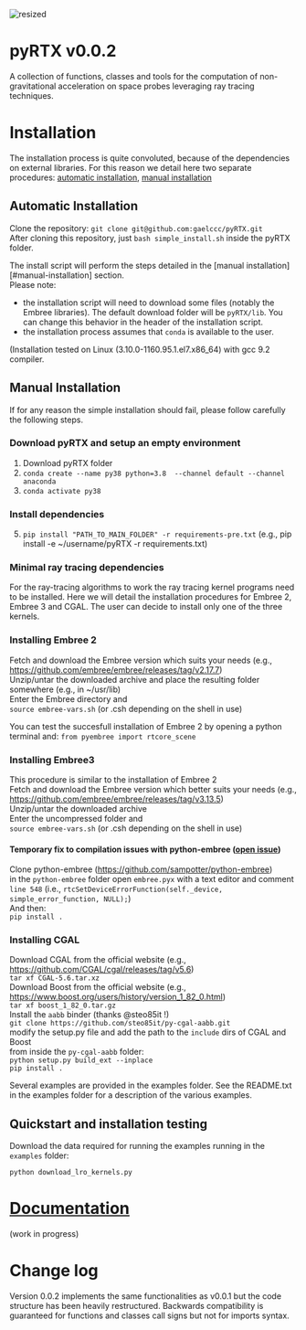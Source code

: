![resized](https://github.com/gaelccc/pyRTX/assets/74771467/137f6c0a-197c-4139-862c-07b7d9a3ee78)
# pyRTX v0.0.2

A collection of functions, classes and tools for the computation of non-gravitational acceleration on space probes leveraging ray tracing techniques.

# Installation

The installation process is quite convoluted, because of the dependencies on external libraries. 
For this reason we detail here two separate procedures: [automatic installation](#automatic-installation), [manual installation](#manual-installation)  

## Automatic Installation 
Clone the repository:
`git clone git@github.com:gaelccc/pyRTX.git`  
After cloning this repository, just `bash simple_install.sh` inside the pyRTX folder.  

The install script will perform the steps detailed in the [manual installation][#manual-installation] section.    
Please note: 
- the installation script will need to download some files (notably the Embree libraries). The default download folder will be
`pyRTX/lib`. You can change this behavior in the header of the installation script.
- the installation process assumes that `conda` is available to the user.


(Installation tested on Linux (3.10.0-1160.95.1.el7.x86_64) with gcc 9.2 compiler.

## Manual Installation
If for any reason the simple installation should fail, please follow carefully the following steps. 
### Download pyRTX and setup an empty environment
1) Download pyRTX folder
2) `conda create --name py38 python=3.8  --channel default --channel anaconda`
3) `conda activate py38`
### Install dependencies
5) `pip install "PATH_TO_MAIN_FOLDER" -r requirements-pre.txt` (e.g., pip install -e ~/username/pyRTX -r requirements.txt)

### Minimal ray tracing dependencies
For the ray-tracing algorithms to work the ray tracing kernel programs need to be installed. 
Here we will detail the installation procedures for Embree 2, Embree 3 and CGAL. 
The user can decide to install only one of the three kernels.

### Installing Embree 2
Fetch and download the Embree version which suits your needs (e.g., https://github.com/embree/embree/releases/tag/v2.17.7)  
Unzip/untar the downloaded archive and place the resulting folder somewhere (e.g., in ~/usr/lib)  
Enter the Embree directory and   
`source embree-vars.sh` (or .csh depending on the shell in use)  

You can test the succesfull installation of Embree 2 by opening a python terminal and: 
`from pyembree import rtcore_scene` 

### Installing Embree3
This procedure is similar to the installation of Embree 2  
Fetch and download the Embree version which better suits your needs (e.g., https://github.com/embree/embree/releases/tag/v3.13.5)  
Unzip/untar the downloaded archive  
Enter the uncompressed folder and  
`source embree-vars.sh` (or .csh depending on the shell in use)  

#### Temporary fix to compilation issues with python-embree ([open issue](https://github.com/sampotter/python-embree/issues/23)) 
Clone python-embree (https://github.com/sampotter/python-embree)  
in the `python-embree` folder open `embree.pyx` with a text editor and comment `line 548` (i.e., `rtcSetDeviceErrorFunction(self._device, simple_error_function, NULL);`)  
And then:  
`pip install .`   


### Installing CGAL
Download CGAL from the official website (e.g., https://github.com/CGAL/cgal/releases/tag/v5.6)  
`tar xf CGAL-5.6.tar.xz`  
Download Boost from the official website (e.g., https://www.boost.org/users/history/version_1_82_0.html)  
`tar xf boost_1_82_0.tar.gz`  
Install the `aabb` binder  (thanks @steo85it !)  
`git clone https://github.com/steo85it/py-cgal-aabb.git`  
modify the setup.py file and add the path to the `include` dirs of CGAL and Boost  
from inside the `py-cgal-aabb` folder:  
`python setup.py build_ext --inplace`  
`pip install .`  


Several examples are provided in the examples folder. See the README.txt in the examples folder for a description of the various examples.

## Quickstart and installation testing
Download the data required for running the examples running in the `examples` folder:

`python download_lro_kernels.py` 

# [Documentation](https://gaelccc.github.io/pyRTX)
(work in progress)


# Change log
Version 0.0.2 implements the same functionalities as v0.0.1 but the code structure has been heavily restructured. Backwards compatibility is guaranteed for functions and classes call signs but not for imports syntax.
